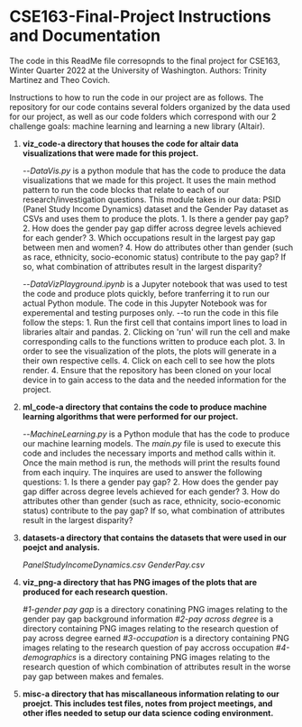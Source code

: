 # CSE163-Final-Project Instructions and Documentation

The code in this ReadMe file corresopnds to the final project for CSE163, Winter Quarter 2022 at the University of Washington. 
Authors: Trinity Martinez and Theo Covich.

Instructions to how to run the code in our project are as follows. The repository for our code contains several folders organized by the data used for our project, as well as our code folders which correspond with our 2 challenge goals: machine learning and learning a new library (Altair). 

1. **viz_code-a directory that houses the code for altair data visualizations that were made for this project.**

    --_DataVis.py_ is a python module that has the code to produce the data visualizations that we made for this project. It uses the main method pattern to run the code blocks that relate to each of our research/investigation questions. This module takes in our data: PSID (Panel Study Income Dynamics) dataset and the Gender Pay dataset as CSVs and uses them to produce the plots.
        1. Is there a gender pay gap?
        2. How does the gender pay gap differ across degree levels achieved for each gender?
        3. Which occupations result in the largest pay gap between men and women? 
        4. How do attributes other than gender (such as race, ethnicity, socio-economic status) contribute to the pay gap? If so, what combination of attributes result in the largest disparity?

    --_DataVizPlayground.ipynb_ is a Jupyter notebook that was used to test the code and produce plots quickly, before tranferring it to run our actual Python module. The code in this Jupyter Notebook was for experemental and testing purposes only.
    --to run the code in this file follow the steps:
        1. Run the first cell that contains import lines to load in libraries altair and pandas. 
        2. Clicking on 'run' will run the cell and make corresponding calls to the functions written to produce each plot. 
        3. In order to see the visualization of the plots, the plots will generate in a their own respective cells.
        4. Click on each cell to see how the plots render.
        4. Ensure that the repository has been cloned on your local device in to gain access to the data and the needed information for the project. 

2. **ml_code-a directory that contains the code to produce machine learning algorithms that were performed for our project.**

    --_MachineLearning.py_ is a Python module that has the code to produce our machine learning models. The _main.py_ file is used to execute this code and includes the necessary imports and method calls within it. Once the main method is run, the methods will print the results found from each inquiry. The inquires are used to answer the following questions:
        1. Is there a gender pay gap?
        2. How does the gender pay gap differ across degree levels achieved for each gender?
        3. How do attributes other than gender (such as race, ethnicity, socio-economic status) contribute to the pay gap? If so, what combination of attributes result in the largest disparity?

3. **datasets-a directory that contains the datasets that were used in our poejct and analysis.**

    _PanelStudyIncomeDynamics.csv_ 
    _GenderPay.csv_

4. **viz_png-a directory that has PNG images of the plots that are produced for each research question.**

    _#1-gender pay gap_ is a directory conatining PNG images relating to the gender pay gap background information
    _#2-pay across degree_ is a directory containing PNG images relating to the research question of pay across degree earned
    _#3-occupation_ is a directory containing PNG images relating to the research question of pay accross occupation
    _#4-demographics_ is a directory containing PNG images relating to the research question of which combination of attributes result in the worse pay gap between makes and females. 

5. **misc-a directory that has miscallaneous information relating to our proejct. This includes test files, notes from project meetings, and other ifles needed to setup our data science coding environment.**